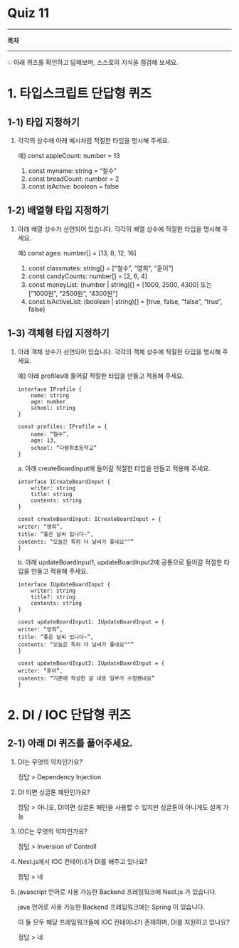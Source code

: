 # Quiz 11

---

**목차**

---

<aside>
💡 아래 퀴즈를 확인하고 답해보며, 스스로의 지식을 점검해 보세요.

</aside>

# 1. 타입스크립트 단답형 퀴즈

## 1-1) 타입 지정하기

1. 각각의 상수에 아래 예시처럼 적절한 타입을 명시해 주세요.

    예) const appleCount: number = 13

    1. const myname: string = “철수”
    2. const breadCount: number = 2
    3. const isActive: boolean = false

## 1-2) 배열형 타입 지정하기

1. 아래 배열 상수가 선언되어 있습니다. 각각의 배열 상수에 적절한 타입을 명시해 주세요.

    예) const ages: number[] = [13, 8, 12, 16]

    1. const classmates: string[] = [“철수”, “영희”, “훈이”]
    2. const candyCounts: number[] = [2, 6, 4]
    3. const moneyList: (number | string)[] = [1000, 2500, 4300] 또는 [”1000원”, “2500원”, “4300원”]
    4. const isActiveList: (boolean | string)[] = [true, false, “false”, “true”, false]

## 1-3) 객체형 타입 지정하기

1.  아래 객체 상수가 선언되어 있습니다. 각각의 객체 상수에 적절한 타입을 명시해 주세요.

    예) 아래 profiles에 들어갈 적절한 타입을 만들고 적용해 주세요.

        interface IProfile {
            name: string
            age: number
            school: string
        }

        const profiles: IProfile = {
            name: “철수”,
            age: 13,
            school: “다람쥐초등학교”
        }

    a. 아래 createBoardInput에 들어갈 적절한 타입을 만들고 적용해 주세요.

        interface ICreateBoardInput {
            writer: string
            title: string
            contents: string
        }

        const createBoardInput: ICreateBoardInput = {
        writer: “영희”,
        title: “좋은 날씨 입니다~”,
        contents: “오늘은 특히 더 날씨가 좋네요^^”
        }

    b. 아래 updateBoardInput1, updateBoardInput2에 공통으로 들어갈 적절한 타입을 만들고 적용해 주세요.

        interface IUpdateBoardInput {
            writer: string
            title?: string
            contents: string
        }

        const updateBoardInput1: IUpdateBoardInput = {
        writer: “영희”,
        title: “좋은 날씨 입니다~”,
        contents: “오늘은 특히 더 날씨가 좋네요^^”
        }

        const updateBoardInput2: IUpdateBoardInput = {
        writer: “훈이”,
        contents: “기존에 작성한 글 내용 일부가 수정됐네요”
        }

# 2. DI / IOC 단답형 퀴즈

## 2-1) 아래 DI 퀴즈를 풀어주세요.

1. DI는 무엇의 약자인가요?

    정답 > Dependency Injection

2. DI 이면 싱글톤 패턴인가요?

    정답 > 아니오, DI이면 싱글톤 패턴을 사용할 수 있지만 싱글톤이 아니게도 설계 가능

3. IOC는 무엇의 약자인가요?

    정답 > Inversion of Controll

4. Nest.js에서 IOC 컨테이너가 DI를 해주고 있나요?

    정답 > 네

5. javascript 언어로 사용 가능한 Backend 프레임워크에 Nest.js 가 있습니다.

    java 언어로 사용 가능한 Backend 프레임워크에는 Spring 이 있습니다.

    이 둘 모두 해당 프레임워크들에 IOC 컨테이너가 존재하며, DI를 지원하고 있나요?

    정답 > 네
